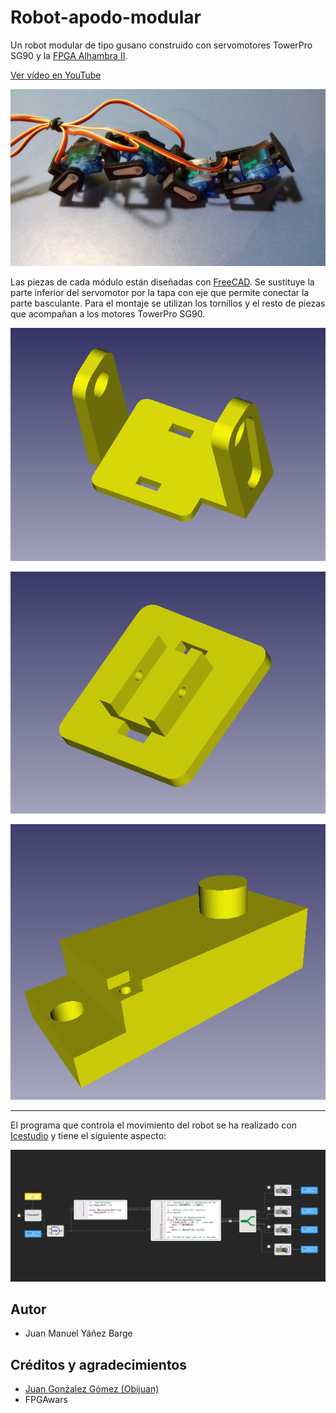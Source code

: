 # Robot-apodo-modular
Un robot modular de tipo gusano construido con servomotores TowerPro SG90 y la [FPGA Alhambra II](https://alhambrabits.com/).

[Ver vídeo en YouTube](https://www.youtube.com/watch?v=wSCS9yxx6VE&ab_channel=EstopaVEVO)

![](https://github.com/JuanMYB/Robot-apodo-modular/blob/main/Imagenes/foto_robot.jpg)

Las piezas de cada módulo están diseñadas con [FreeCAD](https://www.freecadweb.org/). Se sustituye la parte inferior del servomotor por la tapa con eje que permite conectar la parte basculante. Para el montaje se utilizan los tornillos y el resto de piezas que acompañan a los motores TowerPro SG90.

![](https://github.com/JuanMYB/Robot-apodo-modular/blob/main/Imagenes/basculante_servo.png)

![](https://github.com/JuanMYB/Robot-apodo-modular/blob/main/Imagenes/base_servo.png)

![](https://github.com/JuanMYB/Robot-apodo-modular/blob/main/Imagenes/tapa_servo.png)

***

El programa que controla el movimiento del robot se ha realizado con [Icestudio](https://icestudio.io/) y tiene el siguiente aspecto:

![](https://github.com/JuanMYB/Robot-apodo-modular/blob/main/Imagenes/circuito_icestudio.png)

## Autor
* Juan Manuel Yáñez Barge
## Créditos y agradecimientos
* [Juan Gonźalez Gómez (Obijuan)](https://github.com/Obijuan)
* FPGAwars
